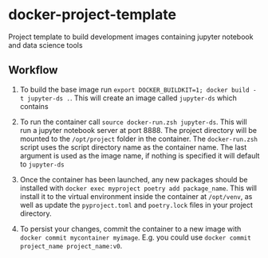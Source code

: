 # docker-project-template

Project template to build development images containing jupyter notebook and data science tools

## Workflow

1. To build the base image run `export DOCKER_BUILDKIT=1; docker build -t jupyter-ds .`. This will create an image called `jupyter-ds` which contains 

2. To run the container call `source docker-run.zsh jupyter-ds`. This will run a jupyter notebook server at port 8888. The project directory will be mounted to the `/opt/project` folder in the container. The `docker-run.zsh` script uses the script directory name as the container name. The last argument is used as the image name, if nothing is specified it will default to `jupyter-ds`

3. Once the container has been launched, any new packages should be installed with `docker exec myproject poetry add package_name`. This will install it to the virtual environment inside the container at `/opt/venv`, as well as update the `pyproject.toml` and `poetry.lock` files in your project directory.

4. To persist your changes, commit the container to a new image with `docker commit mycontainer myimage`. E.g. you could use `docker commit project_name project_name:v0`.
